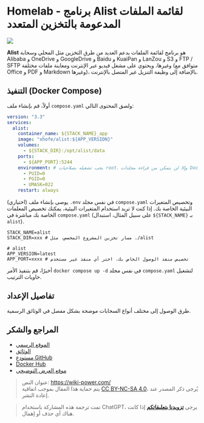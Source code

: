 # Homelab - برنامج Alist لقائمة الملفات المدعومة بالتخزين المتعدد

![](https://f004.backblazeb2.com/file/wiki-media/img/202304141808001.png)

**Alist** هو برنامج لقائمة الملفات يدعم العديد من طرق التخزين مثل المحلي وسحابة Alibaba و OneDrive و GoogleDrive و Baidu و KuaiPan و LanZou و S3 و FTP / SFTP وغيرها، ويحتوي على مشغل فيديو عبر الإنترنت ومعاينة ملفات مختلفة (متوافق مع Office و PDF و Markdown وغيرها)، بالإضافة إلى وظيفة التنزيل غير المتصل بالإنترنت.

## التنفيذ (Docker Compose)

أولاً، قم بإنشاء ملف `compose.yaml` ولصق المحتوى التالي:

```yaml title="compose.yaml"
version: "3.3"
services:
  alist:
    container_name: ${STACK_NAME}_app
    image: "xhofe/alist:${APP_VERSION}"
    volumes:
      - ${STACK_DIR}:/opt/alist/data
    ports:
      - ${APP_PORT}:5244
    environment: # يجب تشغيله بصلاحيات root، وإلا لن يتمكن من قراءة مجلدات Docker الأخرى أو مجلد root على المضيف
      - PUID=0
      - PGID=0
      - UMASK=022
    restart: always
```

(اختياري) يوصى بإنشاء ملف `.env` في نفس مجلد `compose.yaml` وتخصيص المتغيرات البيئية الخاصة بك. إذا كنت لا تريد استخدام المتغيرات البيئية، يمكنك تخصيص المعلمات الخاصة بك مباشرة في `compose.yaml` (على سبيل المثال، استبدال `${STACK_NAME}` بـ `alist`).

```dotenv title=".env"
STACK_NAME=alist
STACK_DIR=xxx # مسار تخزين المشروع المخصص، مثل ./alist

# alist
APP_VERSION=latest
APP_PORT=xxxx # تخصيص منفذ الوصول الخاص بك، اختر أي منفذ غير مستخدم
```

أخيرًا، قم بتنفيذ الأمر `docker compose up -d` في نفس مجلد `compose.yaml` لتشغيل حاويات الترتيب.

## تفاصيل الإعداد

طرق الوصول إلى مختلف أنواع السحابات موضحة بشكل مفصل في الوثائق الرسمية.

## المراجع والشكر

- [الموقع الرسمي](https://alist.nn.ci/)
- [الوثائق](https://alist.nn.ci/guide/install/docker.html#release-version)
- [مستودع GitHub](https://github.com/alist-org/alist)
- [Docker Hub](https://hub.docker.com/r/xhofe/alist)
- [موقع العرض التوضيحي](https://al.nn.ci/)

> عنوان النص: <https://wiki-power.com/>  
> يتم حماية هذا المقال بموجب اتفاقية [CC BY-NC-SA 4.0](https://creativecommons.org/licenses/by/4.0/deed.zh)، يُرجى ذكر المصدر عند إعادة النشر.

> تمت ترجمة هذه المشاركة باستخدام ChatGPT، يرجى [**تزويدنا بتعليقاتكم**](https://github.com/linyuxuanlin/Wiki_MkDocs/issues/new) إذا كانت هناك أي حذف أو إهمال.